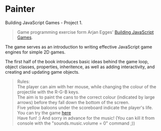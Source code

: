 Painter
=======
Building JavaScript Games - Project 1.

>Game programming exercise form Arjan Egges' [Building JavaScript Games](http://www.apress.com/us/book/9781430265382).

The game serves as an introduction to writing effective JavaScript game engines for simple 2D games.

The first half of the book introduces basic ideas behind the game loop, object classes, properties, inheritence, as well as adding interactivity, and creating and updating game objects.

>Rules:<br>
>The player can aim with her mouse, while changing the colour of the projectile with the R-G-B keys.<br>
>The aim is to paint the cans to the correct colour (indicated by large arrows) before they fall down the bottom of the screen.<br>
>Five yellow baloons under the scoreboard indicate the player's life. <br>
>You can try the game [here](http://www.davidmelhart.com/portfolio/buildingJSgames/Painter/)<br>
>Have fun! :) And sorry in advance for the music! (You can kill it from console with the "sounds.music.volume = 0" command ;))
